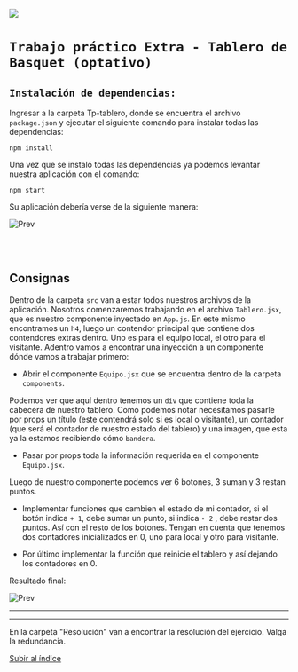 <p align='left'>
  <img src="https://www.frba.utn.edu.ar/wp-content/uploads/2019/10/logo-UTNBA-PNC-2016-2019-e1570223041254.png" />
</P>

# `Trabajo práctico Extra - Tablero de Basquet (optativo)`

## `Instalación de dependencias:`

Ingresar a la carpeta Tp-tablero, donde se encuentra el archivo `package.json` y ejecutar el siguiente comando para instalar todas las dependencias:

```
npm install
```

Una vez que se instaló todas las dependencias ya podemos levantar nuestra aplicación con el comando:

```
npm start
```

Su aplicación debería verse de la siguiente manera:

![Prev](/img/tab_1.png)

<br><br>

## Consignas

Dentro de la carpeta `src` van a estar todos nuestros archivos de la aplicación. Nosotros comenzaremos trabajando en el archivo `Tablero.jsx`, que es nuestro componente inyectado en `App.js`.
En este mismo encontramos un `h4`, luego un contendor principal que contiene dos contendores extras dentro. Uno es para el equipo local, el otro para el visitante. Adentro vamos a encontrar una inyección a un componente dónde vamos a trabajar primero:

- Abrir el componente `Equipo.jsx` que se encuentra dentro de la carpeta `components`.

Podemos ver que aquí dentro tenemos un `div` que contiene toda la cabecera de nuestro tablero. Como podemos notar necesitamos pasarle por props un título (este contendrá solo si es local o visitante), un contador (que será el contador de nuestro estado del tablero) y una imagen, que esta ya la estamos recibiendo cómo `bandera`.

- Pasar por props toda la información requerida en el componente `Equipo.jsx`.

Luego de nuestro componente podemos ver 6 botones, 3 suman y 3 restan puntos.

- Implementar funciones que cambien el estado de mi contador, si el botón indica `+ 1`, debe sumar un punto, si indica `- 2` , debe restar dos puntos. Así con el resto de los botones. Tengan en cuenta que tenemos dos contadores inicializados en 0, uno para local y otro para visitante.

- Por último implementar la función que reinicie el tablero y así dejando los contadores en 0.

Resultado final:

![Prev](/img/tablero.gif)

---

---

En la carpeta "Resolución" van a encontrar la resolución del ejercicio. Valga la redundancia.

[Subir al índice](#top)

